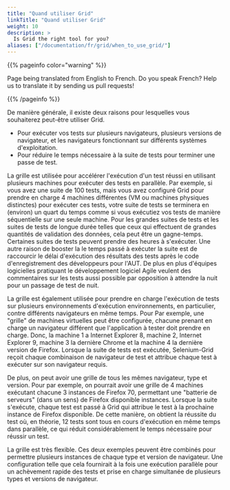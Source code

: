 ```yaml
---
title: "Quand utiliser Grid"
linkTitle: "Quand utiliser Grid"
weight: 10
description: >
  Is Grid the right tool for you?
aliases: ["/documentation/fr/grid/when_to_use_grid/"]
---
```


{{% pageinfo color="warning" %}}
<p class="lead">
   <i class="fas fa-language display-4"></i> 
   Page being translated from 
   English to French. Do you speak French? Help us to translate
   it by sending us pull requests!
</p>
{{% /pageinfo %}}

De manière générale, il existe deux raisons pour 
lesquelles vous souhaiterez peut-être utiliser Grid.

* Pour exécuter vos tests sur plusieurs navigateurs, plusieurs versions de navigateur,
et les navigateurs fonctionnant sur différents systèmes d'exploitation.
* Pour réduire le temps nécessaire à la suite de tests pour terminer une passe de test.

La grille est utilisée pour accélérer l'exécution d'un test 
réussi en utilisant plusieurs machines pour exécuter des 
tests en parallèle. Par exemple, si vous avez une suite de
100 tests, mais vous avez configuré Grid pour prendre en 
charge 4 machines différentes (VM ou machines physiques distinctes) 
pour exécuter ces tests, votre suite de tests se terminera en (environ) 
un quart du temps comme si vous exécutiez vos tests de manière séquentielle 
sur une seule machine. Pour les grandes suites de tests 
et les suites de tests de longue durée telles que ceux qui 
effectuent de grandes quantités de validation des données, cela 
peut être un gagne-temps. Certaines suites de tests peuvent prendre 
des heures à s'exécuter. Une autre raison de booster la
le temps passé à exécuter la suite est de raccourcir le délai 
d'exécution des résultats des tests après le code d'enregistrement 
des développeurs pour l'AUT. De plus en plus d'équipes logicielles
pratiquant le développement logiciel Agile veulent des 
commentaires sur les tests aussi possible par opposition 
à attendre la nuit pour un passage de test de nuit.

La grille est également utilisée pour prendre en charge 
l'exécution de tests sur plusieurs environnements d'exécution
environnements, en particulier, contre différents 
navigateurs en même temps. Pour Par exemple, une "grille" de 
machines virtuelles peut être configurée, chacune prenant en charge un
navigateur différent que l'application à tester doit prendre en charge. Donc, la machine 1
a Internet Explorer 8, machine 2, Internet Explorer 9, machine 3 la dernière
Chrome et la machine 4 la dernière version de Firefox. 
Lorsque la suite de tests est exécutée, Selenium-Grid reçoit 
chaque combinaison de navigateur de test et attribue chaque test à
exécuter sur son navigateur requis.

De plus, on peut avoir une grille de tous les mêmes 
navigateur, type et version. Pour par exemple, on 
pourrait avoir une grille de 4 machines exécutant chacune 3 
instances de Firefox 70, permettant une "batterie de serveurs" 
(dans un sens) de Firefox disponible instances. 
Lorsque la suite s'exécute, chaque test est passé à Grid qui attribue 
le test à la prochaine instance de Firefox disponible. 
De cette manière, on obtient la réussite du test où, 
en théorie, 12 tests sont tous en cours d'exécution en 
même temps dans parallèle, ce qui réduit 
considérablement le temps nécessaire pour réussir un test.

La grille est très flexible. Ces deux exemples peuvent 
être combinés pour permettre plusieurs instances de chaque 
type et version de navigateur. Une configuration telle que cela 
fournirait à la fois une exécution parallèle pour un achèvement 
rapide des tests et prise en charge simultanée de 
plusieurs types et versions de navigateur.
